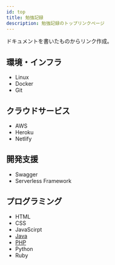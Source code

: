 ```yaml
---
id: top
title: 勉強記録
description: 勉強記録のトップリンクページ
---
```


ドキュメントを書いたものからリンク作成。

## 環境・インフラ
- Linux
- Docker
- Git

## クラウドサービス
- AWS
- Heroku
- Netlify

## 開発支援
- Swagger
- Serverless Framework

## プログラミング
- HTML
- CSS
- JavaScirpt
- [Java](/docs/Java/Pure/java-overview)
- [PHP](/docs/PHP/Pure/php-overview)
- Python
- Ruby